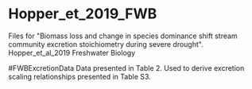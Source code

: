 # Hopper_et_2019_FWB

Files for  "Biomass loss and change in species dominance shift stream community excretion stoichiometry during severe drought". Hopper_et_al_2019 Freshwater Biology

#FWBExcretionData
Data presented in Table 2.
Used to derive excretion scaling relationships presented in Table S3.
